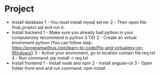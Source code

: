 # Project
- Install database 
    1 - You must install mysql server 
    2 - Then open file: final_project.sql and run it.
- Install backend 
    1 - Make sure you already had python in your computer(my recommend is python 3.7.6)
    2 - Create an virtual enviroment python (You can follow step: https://programwithus.com/learn-to-code/Pip-and-virtualenv-on-Windows/)
    3 - Active your enviroment, go to location contain file req.txt
    4 - Run command: pip install -r req.txt 
- Install frontend 
    1 - Install node and npm
    2 - Install angular-cli
    3 - Open folder front-end and run command: npm install